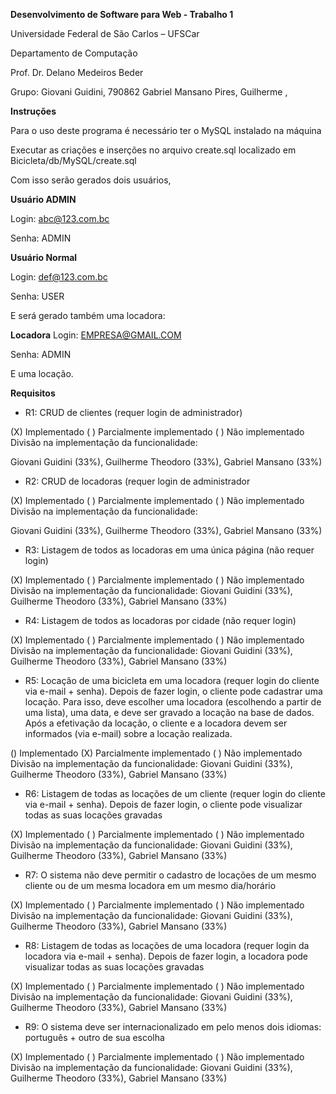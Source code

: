 **Desenvolvimento de Software para Web - Trabalho 1**

Universidade Federal de São Carlos – UFSCar

Departamento de Computação

Prof. Dr. Delano Medeiros Beder

Grupo:
Giovani Guidini, 790862
Gabriel Mansano Pires, 
Guilherme , 

**Instruções**

Para o uso deste programa é necessário ter o MySQL instalado na máquina

Executar as criações e inserções no arquivo create.sql localizado em Bicicleta/db/MySQL/create.sql

Com isso serão gerados dois usuários, 

**Usuário ADMIN**

Login: abc@123.com.bc 

Senha: ADMIN 

**Usuário Normal**

Login: def@123.com.bc

Senha: USER

E será gerado também uma locadora:

**Locadora**
Login: EMPRESA@GMAIL.COM

Senha: ADMIN

E uma locação.



**Requisitos**
- R1: CRUD de clientes (requer login de administrador)
  
(X) Implementado ( ) Parcialmente implementado ( ) Não implementado
Divisão na implementação da funcionalidade: 

Giovani Guidini (33%), Guilherme Theodoro (33%), Gabriel Mansano (33%)

- R2: CRUD de locadoras (requer login de administrador

(X) Implementado ( ) Parcialmente implementado ( ) Não implementado
Divisão na implementação da funcionalidade: 

Giovani Guidini (33%), Guilherme Theodoro (33%), Gabriel Mansano (33%)

- R3: Listagem de todos as locadoras em uma única página (não requer login)
  
(X) Implementado ( ) Parcialmente implementado ( ) Não implementado
Divisão na implementação da funcionalidade: Giovani Guidini (33%), Guilherme Theodoro (33%), Gabriel Mansano (33%)

- R4: Listagem de todos as locadoras por cidade (não requer login)
  
(X) Implementado ( ) Parcialmente implementado ( ) Não implementado
Divisão na implementação da funcionalidade: Giovani Guidini (33%), Guilherme Theodoro (33%), Gabriel Mansano (33%)

- R5: Locação de uma bicicleta em uma locadora (requer login do cliente via e-mail + senha).
Depois de fazer login, o cliente pode cadastrar uma locação. Para isso, deve escolher uma
locadora (escolhendo a partir de uma lista), uma data, e deve ser gravado a locação na base de
dados. Após a efetivação da locação, o cliente e a locadora devem ser informados (via e-mail)
sobre a locação realizada.

() Implementado (X) Parcialmente implementado ( ) Não implementado
Divisão na implementação da funcionalidade: Giovani Guidini (33%), Guilherme Theodoro (33%), Gabriel Mansano (33%)

- R6: Listagem de todas as locações de um cliente (requer login do cliente via e-mail + senha).
Depois de fazer login, o cliente pode visualizar todas as suas locações gravadas

(X) Implementado ( ) Parcialmente implementado ( ) Não implementado
Divisão na implementação da funcionalidade: Giovani Guidini (33%), Guilherme Theodoro (33%), Gabriel Mansano (33%)

- R7: O sistema não deve permitir o cadastro de locações de um mesmo cliente ou de um mesma
locadora em um mesmo dia/horário

(X) Implementado ( ) Parcialmente implementado ( ) Não implementado
Divisão na implementação da funcionalidade: Giovani Guidini (33%), Guilherme Theodoro (33%), Gabriel Mansano (33%)

- R8: Listagem de todas as locações de uma locadora (requer login da locadora via e-mail + senha).
Depois de fazer login, a locadora pode visualizar todas as suas locações gravadas

(X) Implementado ( ) Parcialmente implementado ( ) Não implementado
Divisão na implementação da funcionalidade: Giovani Guidini (33%), Guilherme Theodoro (33%), Gabriel Mansano (33%)

- R9: O sistema deve ser internacionalizado em pelo menos dois idiomas: português + outro de
sua escolha

(X) Implementado ( ) Parcialmente implementado ( ) Não implementado
Divisão na implementação da funcionalidade: Giovani Guidini (33%), Guilherme Theodoro (33%), Gabriel Mansano (33%)
